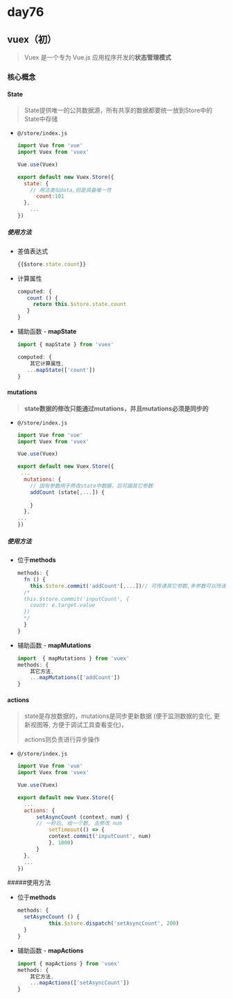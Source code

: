 # day76

## vuex（初）

> Vuex 是一个专为 Vue.js 应用程序开发的**状态管理模式**

### 核心概念

#### State

> State提供唯一的公共数据源，所有共享的数据都要统一放到Store中的State中存储

- `@/store/index.js`

  ```js
  import Vue from 'vue'
  import Vuex from 'vuex'
  
  Vue.use(Vuex)
  
  export default new Vuex.Store({
    state: {
      // 用法类似data,但是具备唯一性
        count:101
    },
      ...
  })
  ```

##### 使用方法

- 差值表达式

  ```js
  {{$store.state.count}}
  ```

- 计算属性

  ```js
  computed: {
     count () {
       return this.$store.state.count
     }
  }
  ```

- 辅助函数  - **mapState**

  ```js
  import { mapState } from 'vuex'
  
  computed: {
      其它计算属性,
     ...mapState(['count']) 
  }
  ```

#### mutations

> **state数据的修改只能通过mutations，并且mutations必须是同步的**

- `@/store/index.js`

  ```js
  import Vue from 'vue'
  import Vuex from 'vuex'
  
  Vue.use(Vuex)
  
  export default new Vuex.Store({
   ...
    mutations: {
      // 固有参数用于修改state中数据，后可跟其它参数 
      addCount (state[,...]) {
        
      }
    },
  ...
  })
  ```

##### 使用方法

- 位于**methods**

  ```js
  methods: {
    fn () {
      this.$store.commit('addCount'[,...])// 可传递其它参数,多参数可以传递对象
  	/*
  	this.$store.commit('inputCount', {
  	  count: e.target.value
  	})
  	*/
    }
  }
  ```

- 辅助函数 - **mapMutations**

  ```js
  import  { mapMutations } from 'vuex'
  methods: {
      其它方法,
      ...mapMutations(['addCount'])
  }
  ```

#### actions

> state是存放数据的，mutations是同步更新数据 (便于监测数据的变化, 更新视图等, 方便于调试工具查看变化)，
>
> actions则负责进行异步操作

- `@/store/index.js`

  ```js
  import Vue from 'vue'
  import Vuex from 'vuex'
  
  Vue.use(Vuex)
  
  export default new Vuex.Store({
    ...
    actions: {
        setAsyncCount (context, num) {
      	// 一秒后, 给一个数, 去修改 num
        	setTimeout(() => {
          	context.commit('inputCount', num)
        	}, 1000)
        }
    },
    ...
  })
  
  ```

#####使用方法 

- 位于**methods**

  ```js
  methods: {
   	setAsyncCount () {
    		this.$store.dispatch('setAsyncCount', 200)
  	}
  }
  ```

- 辅助函数 - **mapActions**

  ```js
  import { mapActions } from 'vuex'
  methods: {
      其它方法,
      ...mapActions(['setAsyncCount'])
  }
  ```

  